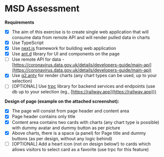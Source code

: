 # MSD Assessment

**Requirements**

- [x] The aim of this exercise is to create single web application that will consume data from remote API and will render pulled data in charts
- [x] Use TypeScript
- [x] Use [next.js](https://nextjs.org/) framework for building web application
- [x] Use [ant.d](https://ant.design/) library for UI and components on the page
- [ ] Use remote API for data - [https://coronavirus.data.gov.uk/details/developers-guide/main-api](https://coronavirus.data.gov.uk/details/developers-guide/main-api)
- [x] Use [g2.antv](https://g2.antv.vision/en/examples/gallery) for render charts (any chart types can be used, up to your selection)
- [ ] [OPTIONAL] Use [trpc](https://trpc.io/) library for backend services and endpoints (use db up to your selection (eg., [https://railway.app](https://railway.app)))

**Design of page (example on the attached screenshot):**

- [x] The page will consist from page header and content area
- [x] Page header contains only title
- [x] Content area contains two cards with charts (any chart type is possible) with dummy avatar and dummy button as per picture
- [x] Above charts, there is a space (a panel) for Page title and dummy buttons (as per design, without any logic behind)
- [ ] [OPTIONAL] Add a heart icon (not on design below!) to cards which allows visitors to select card as a favorite (use trpc for this feature)
